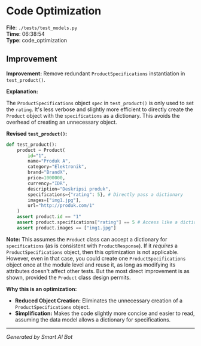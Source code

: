 # Code Optimization

**File**: `./tests/test_models.py`  
**Time**: 06:38:54  
**Type**: code_optimization

## Improvement

**Improvement:**  Remove redundant `ProductSpecifications` instantiation in `test_product()`.

**Explanation:**

The `ProductSpecifications` object `spec` in `test_product()` is only used to set the `rating`.  It's less verbose and slightly more efficient to directly create the `Product` object with the `specifications` as a dictionary.  This avoids the overhead of creating an unnecessary object.

**Revised `test_product()`:**

```python
def test_product():
    product = Product(
        id="1",
        name="Produk A",
        category="Elektronik",
        brand="BrandX",
        price=1000000,
        currency="IDR",
        description="Deskripsi produk",
        specifications={"rating": 5}, # Directly pass a dictionary
        images=["img1.jpg"],
        url="http://produk.com/1"
    )
    assert product.id == "1"
    assert product.specifications["rating"] == 5 # Access like a dictionary
    assert product.images == ["img1.jpg"]
```

**Note:** This assumes the `Product` class can accept a dictionary for `specifications` (as is consistent with `ProductResponse`).  If it *requires* a `ProductSpecifications` object, then this optimization is not applicable. However, even in that case, you could create one `ProductSpecifications` object once at the module level and reuse it, as long as modifying its attributes doesn't affect other tests. But the most direct improvement is as shown, provided the `Product` class design permits.

**Why this is an optimization:**

*   **Reduced Object Creation:**  Eliminates the unnecessary creation of a `ProductSpecifications` object.
*   **Simplification:** Makes the code slightly more concise and easier to read, assuming the data model allows a dictionary for specifications.

---
*Generated by Smart AI Bot*
